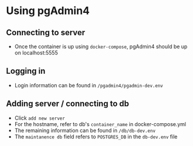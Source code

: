 # Using pgAdmin4
## Connecting to server
* Once the container is up using `docker-compose`, pgAdmin4 should be up on localhost:5555

## Logging in
* Login information can be found in `/pgadmin4/pgadmin-dev.env`

## Adding server / connecting to db
* Click `add new server`
* For the hostname, refer to db's `container_name` in docker-compose.yml
* The remaining information can be found in `/db/db-dev.env`
* The `maintanence db` field refers to `POSTGRES_DB` in the `db-dev.env` file